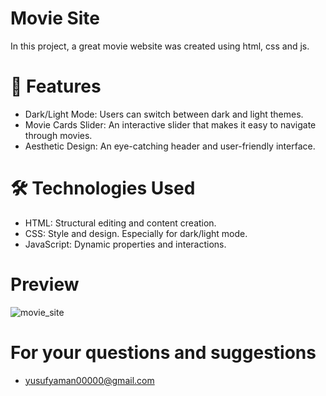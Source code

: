 # Movie Site

In this project, a great movie website was created using html, css and js.

# 🎨 Features
- Dark/Light Mode: Users can switch between dark and light themes.
- Movie Cards Slider: An interactive slider that makes it easy to navigate through movies.
- Aesthetic Design: An eye-catching header and user-friendly interface.

# 🛠️ Technologies Used

- HTML: Structural editing and content creation.
- CSS: Style and design. Especially for dark/light mode.
- JavaScript: Dynamic properties and interactions.

# Preview

![movie_site](https://github.com/yusufyaman07/movie_site/assets/148998418/5f4720d4-aad7-44cc-b06c-22f47e85b698)



# For your questions and suggestions

- yusufyaman00000@gmail.com
